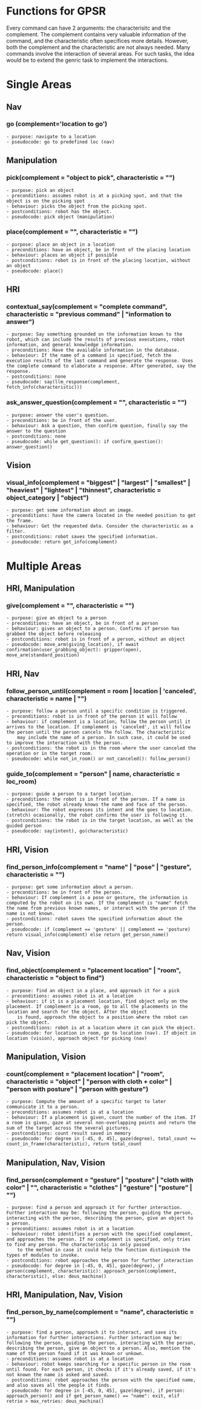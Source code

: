 # Functions for GPSR

Every command can have 2 arguments: the characterisitc and the complement. The complement contains very valuable information of the command, and the characteristic often specifices more details. However, both the complement and the characteristic are not always needed.
Many commands involve the interaction of several areas. For such tasks, the idea would be to extend the genric task to implement the interactions.

# Single Areas
## Nav
### go (complement='location to go')
	- purpose: navigate to a location
	- pseudocode: go to predefined loc (nav)

## Manipulation
### pick(complement = "object to pick", characteristic = "")
	- purpose: pick an object
    - preconditions: assumes robot is at a picking spot, and that the object is on the picking spot
    - behaviour: picks the object from the picking spot.
    - postconditions: robot has the object.
    - pseudocode: pick object (manipulation)

### place(complement = "", characteristic = "")
    - purpose: place an object in a location
    - preconditions: have an object, be in front of the placing location
    - behaviour: places an object if possible
    - postconditions: robot is in front of the placing location, without an object
    - pseudocode: place()

## HRI
### contextual_say(complement = "complete command", characteristic = "previous command" | "information to answer")
    - purpose: Say something grounded on the information known to the robot, which can include the results of previous executions, robot information, and general knowledge information.
    - preconditions: Have the available information in the database.
    - behaviour: If the name of a command is specified, fetch the execution results of the last command and generate the response. Uses the complete command to elaborate a response. After generated, say the response. 
    - postconditions: none
    - pseudocode: say(llm_response(complement, fetch_info(characteristic)))

### ask_answer_question(complement = "", characteristic = "")
    - purpose: answer the user's question.
    - preconditions: be in front of the user.
    - behaviour: Ask a question, then confirm question, finally say the answer to the question
    - postconditions: none
    - pseudocode: while get_question(): if confirm_question(): answer_question()

## Vision
### visual_info(complement = "biggest" | "largest" | "smallest" | "heaviest" | "lightest" | "thinnest", characteristic = object_category | "object")
    - purpose: get some information about an image.
    - preconditions: have the camera located in the needed position to get the frame.
    - behaviour: Get the requested data. Consider the characteristic as a filter.
    - postconditions: robot saves the specified information.
    - pseudocode: return get_info(complement)

# Multiple Areas

## HRI, Manipulation 
### give(complement = "", characteristic = "")
    - purpose: give an object to a person
    - preconditions: have an object, be in front of a person
    - behaviour: gives an object to a person. Confirms if person has grabbed the object before releasing
    - postconditions: robot is in front of a person, without an object
    - pseudocode: move_arm(giving_location), if await confirmation(user_grabbing_object): gripper(open), move_arm(standard_position) 


## HRI, Nav
### follow_person_until(complement = room | location | 'canceled', characteristic = name | "")
    - purpose: follow a person until a specific condition is triggered.
    - preconditions: robot is in front of the person it will follow
    - behaviour: if complement is a location, follow the person until it arrives to the location. If complement is 'canceled', it will follow the person until the person cancels the follow. The characteristic 
        may include the name of a person. In such case, it could be used to improve the interaction with the person.
    - postconditions: the robot is in the room where the user canceled the operation or in the target room.
    - pseudocode: while not_in_room() or not_canceled(): follow_person()

### guide_to(complement = "person" | name, characteristic = loc_room)
    - purpose: guide a person to a target location.
    - preconditions: the robot is in front of the person. If a name is specified, the robot already knows the name and face of the person.
    - behaviour: The robot expresses its intent and the goes to location. (stretch) ocasionally, the robot confirms the user is following it.
    - postconditions: the robot is in the target location, as well as the guided person
    - pseudocode: say(intent), go(characteristic)


## HRI, Vision 
### find_person_info(complement = "name" | "pose" | "gesture", characteristic = "")
    - purpose: get some information about a person.
    - preconditions: be in front of the person.
    - behaviour: If complement is a pose or gesture, the information is computed by the robot on its own. If the complement is "name" fetch the name from previous known names, or interact with the person if the name is not known.
    - postconditions: robot saves the specified information about the person.
    - pseudocode: if (complement == 'gesture' || complement == 'posture) return visual_info(complement) else return get_person_name()

## Nav, Vision
### find_object(complement = "placement location" | "room", characteristic = "object to find")
    - purpose: find an object in a place, and approach it for a pick
    - preconditions: assumes robot is at a location
    - behaviour: if it is a placement location, find object only on the placement. If complement is a room, go to all the placements in the location and search for the object. After the object
        is found, approach the object to a position where the robot can pick the object.
    - postconditions: robot is at a location where it can pick the object.
    - pseudocode: for location in room, go to location (nav). If object in location (vision), approach object for picking (nav)

## Manipulation, Vision
### count(complement = "placement location" | "room", characteristic = "object" | "person with cloth + color" | "person with posture" | "person with gesture")
    - purpose: Compute the amount of a specific target to later communicate it to a person.
    - preconditions: assumes robot is at a location
    - behaviour: If a placement is given, count the number of the item. If a room is given, gaze at several non-overlapping points and return the sum of the target across the several pictures.
    - postconditions: count result saved in memory
    - pseudocode: for degree in [-45, 0, 45], gaze(degree), total_count += count_in_frame(characteristic), return total_count

## Manipulation, Nav, Vision
### find_person(complement = "gesture" | "posture" | "cloth with color" | "", characteristic = "clothes" | "gesture" | "posture" | "")
    - purpose: find a person and approach it for further interaction. Further interaction may be: following the person, guiding the person, interacting with the person, describing the person, give an object to a person.
    - preconditions: assumes robot is at a location
    - behaviour: robot identifies a person with the specified complement, and approaches the person. If no complement is specified, only tries to find any person. The characteristic is only passed
        to the method in case it could help the function distinguish the types of modules to invoke.
    - postconditions: robot approaches the person for further interaction
    - pseudocode: for degree in [-45, 0, 45], gaze(degree), if person(complement, characteristic): approach_person(complement, characteristic), else: deus_machina()


## HRI, Manipulation, Nav, Vision
### find_person_by_name(complement = "name", characteristic = "")
    - purpose: find a person, approach it to interact, and save its information for further interactions. Further interaction may be: following the person, guiding the person, interacting with the person, describing the person, give an object to a person. Also, mention the name of the person found if it was known or unkown.
    - preconditions: assumes robot is at a location
    - behaviour: robot keeps searching for a specific person in the room until found. For each person, it checks if it's already saved, if it's not known the name is asked and saved.
    - postconditions: robot approaches the person with the specified name, and also saves all the people it finds.
    - pseudocode: for degree in [-45, 0, 45], gaze(degree), if person: approach_person() and if get_person_name() == "name": exit, elif retrie > max_retries: deus_machina()

